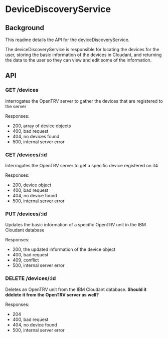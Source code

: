 # DeviceDiscoveryService

## Background

This readme details the API for the deviceDiscoveryService.

The deviceDiscoveryService is responsible for locating the devices for the user, storing the basic information of the devices in Cloudant, and returning the data to the user so they can view and edit some of the information.


## API

### GET /devices

Interrogates the OpenTRV server to gather the devices that are registered to the server

Responses:
- 200, array of device objects
- 400, bad request
- 404, no devices found
- 500, internal server error

### GET /devices/:id

Interrogates the OpenTRV server to get a specific device registered on it4

Responses:
- 200, device object
- 400, bad request
- 404, no device found
- 500, internal server error

### PUT /devices/:id

Updates the basic information of a specific OpenTRV unit in the IBM Cloudant database

Responses:
- 200, the updated information of the device object
- 400, bad request
- 409, conflict
- 500, internal server error

### DELETE /devices/:id

Deletes an OpenTRV unit from the IBM Cloudant database.
__Should it ddelete it from the OpenTRV server as well?__  
 
Responses:
- 204
- 400, bad request
- 404, no device found
- 500, internal server error
